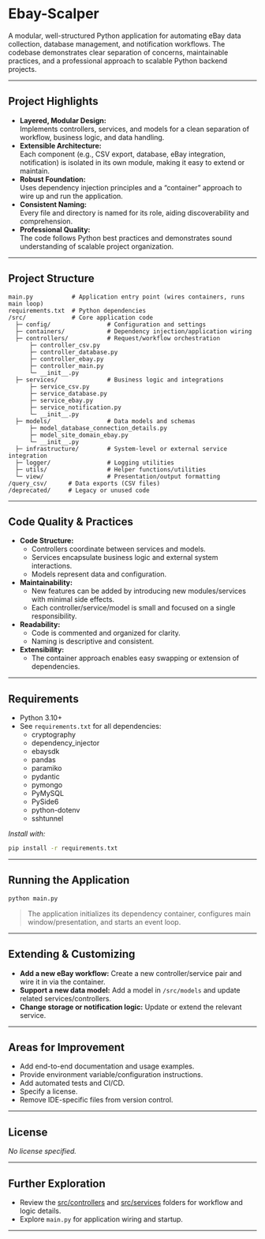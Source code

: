 # Ebay-Scalper

A modular, well-structured Python application for automating eBay data collection, database management, and notification workflows. The codebase demonstrates clear separation of concerns, maintainable practices, and a professional approach to scalable Python backend projects.

---

## Project Highlights

- **Layered, Modular Design:**  
  Implements controllers, services, and models for a clean separation of workflow, business logic, and data handling.
- **Extensible Architecture:**  
  Each component (e.g., CSV export, database, eBay integration, notification) is isolated in its own module, making it easy to extend or maintain.
- **Robust Foundation:**  
  Uses dependency injection principles and a “container” approach to wire up and run the application.
- **Consistent Naming:**  
  Every file and directory is named for its role, aiding discoverability and comprehension.
- **Professional Quality:**  
  The code follows Python best practices and demonstrates sound understanding of scalable project organization.

---

## Project Structure

```
main.py           # Application entry point (wires containers, runs main loop)
requirements.txt  # Python dependencies
/src/             # Core application code
  ├─ config/                # Configuration and settings
  ├─ containers/            # Dependency injection/application wiring
  ├─ controllers/           # Request/workflow orchestration
      ├─ controller_csv.py
      ├─ controller_database.py
      ├─ controller_ebay.py
      ├─ controller_main.py
      └─ __init__.py
  ├─ services/              # Business logic and integrations
      ├─ service_csv.py
      ├─ service_database.py
      ├─ service_ebay.py
      ├─ service_notification.py
      └─ __init__.py
  ├─ models/                # Data models and schemas
      ├─ model_database_connection_details.py
      ├─ model_site_domain_ebay.py
      └─ __init__.py
  ├─ infrastructure/        # System-level or external service integration
  ├─ logger/                # Logging utilities
  ├─ utils/                 # Helper functions/utilities
  └─ view/                  # Presentation/output formatting
/query_csv/      # Data exports (CSV files)
/deprecated/     # Legacy or unused code
```

---

## Code Quality & Practices

- **Code Structure:**  
  - Controllers coordinate between services and models.
  - Services encapsulate business logic and external system interactions.
  - Models represent data and configuration.
- **Maintainability:**  
  - New features can be added by introducing new modules/services with minimal side effects.
  - Each controller/service/model is small and focused on a single responsibility.
- **Readability:**  
  - Code is commented and organized for clarity.
  - Naming is descriptive and consistent.
- **Extensibility:**  
  - The container approach enables easy swapping or extension of dependencies.

---

## Requirements

- Python 3.10+
- See `requirements.txt` for all dependencies:
  - cryptography
  - dependency_injector
  - ebaysdk
  - pandas
  - paramiko
  - pydantic
  - pymongo
  - PyMySQL
  - PySide6
  - python-dotenv
  - sshtunnel

_Install with:_
```sh
pip install -r requirements.txt
```

---

## Running the Application

```sh
python main.py
```
> The application initializes its dependency container, configures main window/presentation, and starts an event loop.

---

## Extending & Customizing

- **Add a new eBay workflow:** Create a new controller/service pair and wire it in via the container.
- **Support a new data model:** Add a model in `/src/models` and update related services/controllers.
- **Change storage or notification logic:** Update or extend the relevant service.

---

## Areas for Improvement

- Add end-to-end documentation and usage examples.
- Provide environment variable/configuration instructions.
- Add automated tests and CI/CD.
- Specify a license.
- Remove IDE-specific files from version control.

---

## License

_No license specified._

---

## Further Exploration

- Review the [src/controllers](https://github.com/KhalidWKhedr/Ebay-Scalper/tree/master/src/controllers) and [src/services](https://github.com/KhalidWKhedr/Ebay-Scalper/tree/master/src/services) folders for workflow and logic details.
- Explore `main.py` for application wiring and startup.

---
